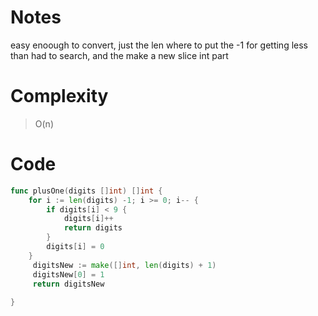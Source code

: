 # Notes
easy enoough to convert, just the len where to put the -1 for getting less than had to search, and the make a new slice int part

# Complexity
> O(n)

# Code
```Go
func plusOne(digits []int) []int {
    for i := len(digits) -1; i >= 0; i-- {
        if digits[i] < 9 {
            digits[i]++
            return digits
        }
        digits[i] = 0
    }
     digitsNew := make([]int, len(digits) + 1)
     digitsNew[0] = 1
     return digitsNew 
    
}
```
